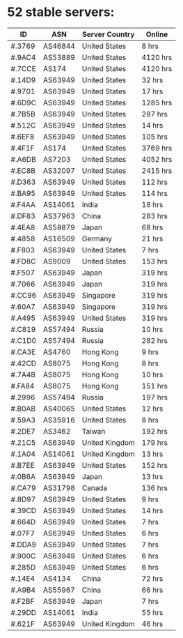 # 52 stable servers:

| ID | ASN | Server Country | Online |
| ------ | ------ | ------ | ------ |
| #.3769 | AS46844 | United States | 8 hrs |
| #.9AC4 | AS53889 | United States | 4120 hrs |
| #.7CCE | AS174 | United States | 4120 hrs |
| #.14D9 | AS63949 | United States | 32 hrs |
| #.9701 | AS63949 | United States | 17 hrs |
| #.6D9C | AS63949 | United States | 1285 hrs |
| #.7B5B | AS63949 | United States | 287 hrs |
| #.512C | AS63949 | United States | 14 hrs |
| #.6EF8 | AS63949 | United States | 105 hrs |
| #.4F1F | AS174 | United States | 3769 hrs |
| #.A6DB | AS7203 | United States | 4052 hrs |
| #.EC8B | AS32097 | United States | 2415 hrs |
| #.D363 | AS63949 | United States | 112 hrs |
| #.BA95 | AS63949 | United States | 114 hrs |
| #.F4AA | AS14061 | India | 18 hrs |
| #.DF83 | AS37963 | China | 283 hrs |
| #.4EA8 | AS58879 | Japan | 68 hrs |
| #.4858 | AS16509 | Germany | 21 hrs |
| #.F803 | AS63949 | United States | 7 hrs |
| #.FD8C | AS9009 | United States | 153 hrs |
| #.F507 | AS63949 | Japan | 319 hrs |
| #.7066 | AS63949 | Japan | 319 hrs |
| #.CC96 | AS63949 | Singapore | 319 hrs |
| #.60A7 | AS63949 | Singapore | 319 hrs |
| #.A495 | AS63949 | United States | 319 hrs |
| #.C819 | AS57494 | Russia | 10 hrs |
| #.C1D0 | AS57494 | Russia | 282 hrs |
| #.CA3E | AS4760 | Hong Kong | 9 hrs |
| #.42CD | AS8075 | Hong Kong | 8 hrs |
| #.7A4B | AS8075 | Hong Kong | 10 hrs |
| #.FA84 | AS8075 | Hong Kong | 151 hrs |
| #.2996 | AS57494 | Russia | 197 hrs |
| #.B0AB | AS40065 | United States | 12 hrs |
| #.59A3 | AS35916 | United States | 8 hrs |
| #.2DE7 | AS3462 | Taiwan | 192 hrs |
| #.21C5 | AS63949 | United Kingdom | 179 hrs |
| #.1A04 | AS14061 | United Kingdom | 13 hrs |
| #.B7EE | AS63949 | United States | 152 hrs |
| #.0B6A | AS63949 | Japan | 13 hrs |
| #.CA79 | AS31798 | Canada | 136 hrs |
| #.8D97 | AS63949 | United States | 9 hrs |
| #.39CD | AS63949 | United States | 14 hrs |
| #.664D | AS63949 | United States | 7 hrs |
| #.07F7 | AS63949 | United States | 6 hrs |
| #.DDA9 | AS63949 | United States | 7 hrs |
| #.900C | AS63949 | United States | 6 hrs |
| #.285D | AS63949 | United States | 6 hrs |
| #.14E4 | AS4134 | China | 72 hrs |
| #.A9B4 | AS55967 | China | 66 hrs |
| #.F2BF | AS63949 | Japan | 7 hrs |
| #.29DD | AS14061 | India | 55 hrs |
| #.621F | AS63949 | United Kingdom | 46 hrs |

